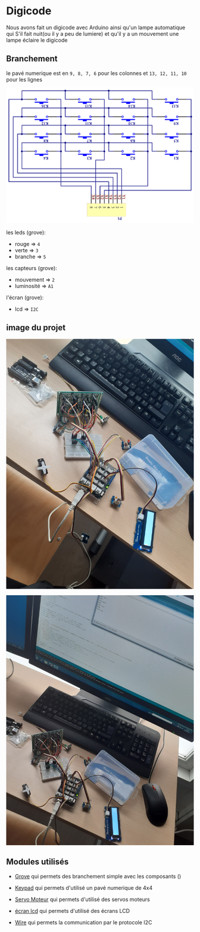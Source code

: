 # Digicode

Nous avons fait un digicode avec Arduino ainsi qu'un lampe automatique qui S'il fait nuit(ou il y a peu de lumiere) et qu'il y a un mouvement une lampe éclaire le digicode 
## Branchement
le pavé numerique est en `9, 8, 7, 6` pour les colonnes et `13, 12, 11, 10` pour les lignes 

![pavé numerique refait](image/keypad-4x4-principle_1.jpg.png)

les leds (grove):
 * rouge => `4`
 * verte => `3`
 * branche => `5`

les capteurs (grove):
 
 * mouvement => `2`
 * luminosité => `A1`

l'écran  (grove):

 * lcd => `I2C`

## image du projet

![cablage](image/cablage.jpg)

![sur pc monitor](image/surmoniteur.jpg)



## Modules utilisés

 * [Grove]( https://wiki.seeedstudio.com/Grove_System/) qui permets des branchement simple avec les composants ()

 * [Keypad]( https://playground.arduino.cc/Code/Keypad/) qui permets d'utilisé un pavé numerique de 4x4

 * [Servo Moteur]( https://www.arduino.cc/reference/en/libraries/servo/) qui permets d'utilisé des servos moteurs

 * [écran lcd]( https://www.arduino.cc/reference/en/libraries/grove-lcd-rgb-backlight/) qui permets d'utilisé des écrans LCD 

 * [Wire](https://www.arduino.cc/en/reference/wire) qui permets la communication par le protocole I2C

